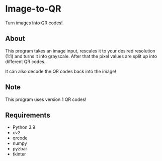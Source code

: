 # Image-to-QR
Turn images into QR codes!

## About
This program takes an image input, rescales it to your desired resolution (1:1) and turns it into grayscale. After that the pixel values are split up into different QR codes.
 
It can also decode the QR codes back into the image!
 
## Note
This program uses version 1 QR codes!

## Requirements

- Python 3.9
- cv2
- qrcode
- numpy
- pyzbar
- tkinter
